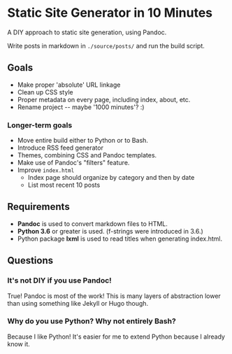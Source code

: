 # Static Site Generator in 10 Minutes

A DIY approach to static site generation, using Pandoc.

Write posts in markdown in `./source/posts/` and run the build script.

## Goals

 * Make proper 'absolute' URL linkage
 * Clean up CSS style
 * Proper metadata on every page, including index, about, etc.
 * Rename project -- maybe '1000 minutes'? :)

### Longer-term goals

 * Move entire build either to Python or to Bash.
 * Introduce RSS feed generator
 * Themes, combining CSS and Pandoc templates.
 * Make use of Pandoc's "filters" feature.
 * Improve `index.html`
   * Index page should organize by category and then by date
   * List most recent 10 posts

## Requirements

 * **Pandoc** is used to convert markdown files to HTML.
 * **Python 3.6** or greater is used. (f-strings were introduced in 3.6.)
 * Python package **lxml** is used to read titles when generating index.html.

## Questions

### It's not DIY if you use Pandoc!

True! Pandoc is most of the work! This is many layers of abstraction lower than using something like Jekyll or Hugo though.

### Why do you use Python? Why not entirely Bash?

Because I like Python! It's easier for me to extend Python because I already know it.
